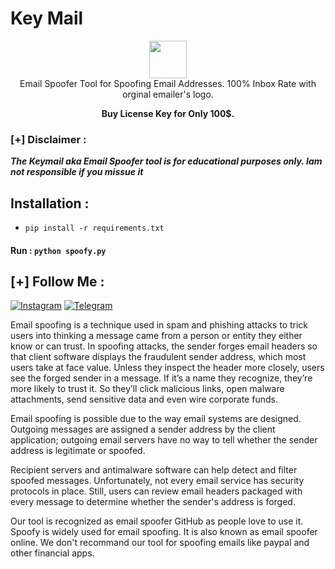 # Key Mail

<p align="center">
<img src="https://mail.polarnightfraternity.com/logo.jpg" height="60"><br>
Email Spoofer Tool for Spoofing Email Addresses. 100% Inbox Rate with orginal emailer's logo.<br>
                                      
</p>
<p align="center"><b>Buy License Key for Only 100$.</b></p>

### [+] Disclaimer :
***The Keymail aka Email Spoofer tool is for educational purposes only. Iam not responsible if you missue it***


## Installation :
* `pip install -r requirements.txt`

#### Run : `python spoofy.py`


## [+] Follow Me :
[![Instagram](https://img.shields.io/badge/IG-%40akaprachanda-red?style=for-the-badge&logo=instagram)](https://www.instagram.com/akaprachanda)
[![Telegram](https://img.shields.io/badge/Chat-Telegram-blue?style=for-the-badge&logo=telegram)](https://t.me/akaprachanda)

<p>Email spoofing is a technique used in spam and phishing attacks to trick users into thinking a message came from a person or entity they either know or can trust. In spoofing attacks, the sender forges email headers so that client software displays the fraudulent sender address, which most users take at face value. Unless they inspect the header more closely, users see the forged sender in a message. If it’s a name they recognize, they’re more likely to trust it. So they’ll click malicious links, open malware attachments, send sensitive data and even wire corporate funds. </p>

<p>Email spoofing is possible due to the way email systems are designed. Outgoing messages are assigned a sender address by the client application; outgoing email servers have no way to tell whether the sender address is legitimate or spoofed.</p>

<p>Recipient servers and antimalware software can help detect and filter spoofed messages. Unfortunately, not every email service has security protocols in place. Still, users can review email headers packaged with every message to determine whether the sender's address is forged.</p>

<p>Our tool is recognized as email spoofer GitHub as people love to use it. Spoofy is widely used for email spoofing. It is also known as email spoofer online. We don't recommand our tool for spoofing emails like paypal and other financial apps.
</p>
